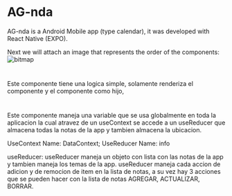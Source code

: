 # AG-nda 
AG-nda is a Android Mobile app (type calendar), it was developed with React Native (EXPO).


Next we will attach an image that represents the order of the components:
![bitmap](https://user-images.githubusercontent.com/93448122/234439807-907695ad-4615-4118-afa7-cc3abb64abb8.png)

# <App Componet/>

  Este componente tiene una logica simple, solamente renderiza el componente <InfoContext> y el componente <Principal> como hijo,

# <InfoContext/>
  
  Este componente maneja una variable que se usa globalmente en toda la aplicacion la cual atravez de un useContext se accede a un useReducer que almacena todas la notas de la app y tambien almacena la ubicacion.
 
 UseContext Name: DataContext;
 UseReducer Name: info

useReducer:
  useReducer maneja un objeto con lista con las notas de la app y tambien maneja los temas de la app.
useReducer maneja cada accion de adicion y de remocion de item en la lista de notas, a su vez hay 3 acciones que se pueden hacer con la lista de notas AGREGAR, ACTUALIZAR, BORRAR.
